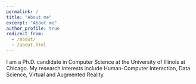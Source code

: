 ```yaml
---
permalink: /
title: "About me"
excerpt: "About me"
author_profile: true
redirect_from:
  - /about/
  - /about.html
---
```


I am a Ph.D. candidate in Computer Science at the University of Illinois at Chicago. My research interests include Human-Computer Interaction, Data Science, Virtual and Augmented Reality.
